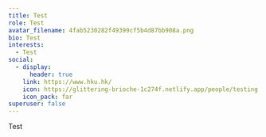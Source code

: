 ```yaml
---
title: Test
role: Test
avatar_filename: 4fab5230282f49399cf5b4d87bb908a.png
bio: Test
interests:
  - Test
social:
  - display:
      header: true
    link: https://www.hku.hk/
    icon: https://glittering-brioche-1c274f.netlify.app/people/testing
    icon_pack: far
superuser: false
---
```

T﻿est